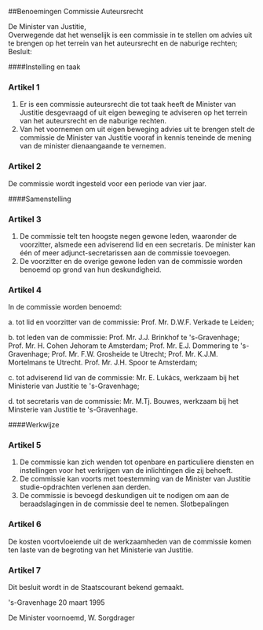 <meta http-equiv='Content-Type' content='text/html; charset=utf-8' />

##Benoemingen Commissie Auteursrecht 

De Minister van Justitie,  
Overwegende dat het wenselijk is een commissie in te stellen om advies uit te brengen op het terrein van het auteursrecht en de naburige rechten;
Besluit:      

####Instelling en taak

### Artikel 1  

1.  Er is een commissie auteursrecht die tot taak heeft de Minister van Justitie desgevraagd of uit eigen beweging te adviseren op het terrein van het auteursrecht en de naburige rechten.   
2.  Van het voornemen om uit eigen beweging advies uit te brengen stelt de commissie de Minister van Justitie vooraf in kennis teneinde de mening van de minister dienaangaande te vernemen.   

### Artikel 2  

De commissie wordt ingesteld voor een periode van vier jaar.  

####Samenstelling

### Artikel 3  

1.  De commissie telt ten hoogste negen gewone leden, waaronder de voorzitter, alsmede een adviserend lid en een secretaris. De minister kan één of meer adjunct-secretarissen aan de commissie toevoegen.   
2.  De voorzitter en de overige gewone leden van de commissie worden benoemd op grond van hun deskundigheid.   

### Artikel 4  

In de commissie worden benoemd: 

a.  tot lid en voorzitter van de commissie: Prof. Mr. D.W.F. Verkade te Leiden; 

b.  tot leden van de commissie: Prof. Mr. J.J. Brinkhof te 's-Gravenhage; Prof. Mr. H. Cohen Jehoram te Amsterdam; Prof. Mr. E.J. Dommering te 's-Gravenhage; Prof. Mr. F.W. Grosheide te Utrecht; Prof. Mr. K.J.M. Mortelmans te Utrecht. Prof. Mr. J.H. Spoor te Amsterdam; 

c.  tot adviserend lid van de commissie: Mr. E. Lukács, werkzaam bij het Ministerie van Justitie te 's-Gravenhage; 

d.  tot secretaris van de commissie: Mr. M.Tj. Bouwes, werkzaam bij het Minsterie van Justitie te 's-Gravenhage.   

####Werkwijze

### Artikel 5  

1.  De commissie kan zich wenden tot openbare en particuliere diensten en instellingen voor het verkrijgen van de inlichtingen die zij behoeft.   
2.  De commissie kan voorts met toestemming van de Minister van Justitie studie-opdrachten verlenen aan derden.   
3.  De commissie is bevoegd deskundigen uit te nodigen om aan de beraadslagingen in de commissie deel te nemen. Slotbepalingen   

### Artikel 6  

De kosten voortvloeiende uit de werkzaamheden van de commissie komen ten laste van de begroting van het Ministerie van Justitie.  

### Artikel 7  

Dit besluit wordt in de Staatscourant bekend gemaakt. 

's-Gravenhage 
20 maart 1995    

De 
Minister voornoemd, 
W.  Sorgdrager      
